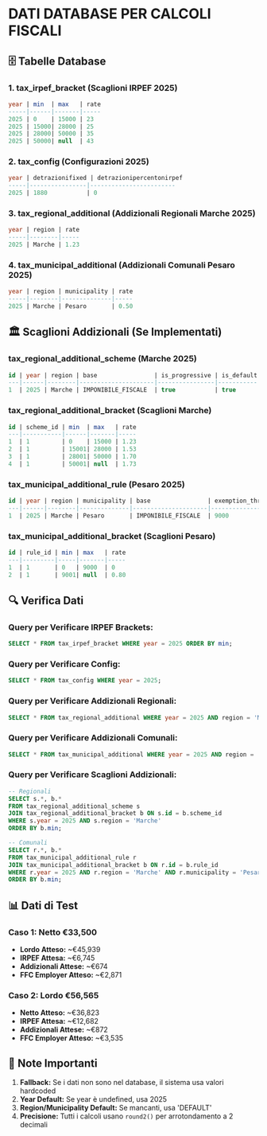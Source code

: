 # DATI DATABASE PER CALCOLI FISCALI

## 🗄️ **Tabelle Database**

### **1. tax_irpef_bracket (Scaglioni IRPEF 2025)**
```sql
year | min  | max   | rate
-----|------|-------|-----
2025 | 0    | 15000 | 23
2025 | 15000| 28000 | 25
2025 | 28000| 50000 | 35
2025 | 50000| null  | 43
```

### **2. tax_config (Configurazioni 2025)**
```sql
year | detrazionifixed | detrazionipercentonirpef
-----|----------------|------------------------
2025 | 1880           | 0
```

### **3. tax_regional_additional (Addizionali Regionali Marche 2025)**
```sql
year | region | rate
-----|--------|-----
2025 | Marche | 1.23
```

### **4. tax_municipal_additional (Addizionali Comunali Pesaro 2025)**
```sql
year | region | municipality | rate
-----|--------|--------------|-----
2025 | Marche | Pesaro       | 0.50
```

## 🏛️ **Scaglioni Addizionali (Se Implementati)**

### **tax_regional_additional_scheme (Marche 2025)**
```sql
id | year | region | base                | is_progressive | is_default
---|------|--------|---------------------|----------------|-----------
1  | 2025 | Marche | IMPONIBILE_FISCALE  | true           | true
```

### **tax_regional_additional_bracket (Scaglioni Marche)**
```sql
id | scheme_id | min  | max   | rate
---|-----------|------|-------|-----
1  | 1         | 0    | 15000 | 1.23
2  | 1         | 15001| 28000 | 1.53
3  | 1         | 28001| 50000 | 1.70
4  | 1         | 50001| null  | 1.73
```

### **tax_municipal_additional_rule (Pesaro 2025)**
```sql
id | year | region | municipality | base                | exemption_threshold | is_progressive | flat_rate | is_default
---|------|--------|--------------|---------------------|-------------------|----------------|-----------|-----------
1  | 2025 | Marche | Pesaro       | IMPONIBILE_FISCALE  | 9000              | false          | 0.80      | true
```

### **tax_municipal_additional_bracket (Scaglioni Pesaro)**
```sql
id | rule_id | min | max   | rate
---|---------|-----|-------|-----
1  | 1       | 0   | 9000  | 0
2  | 1       | 9001| null  | 0.80
```

## 🔍 **Verifica Dati**

### **Query per Verificare IRPEF Brackets:**
```sql
SELECT * FROM tax_irpef_bracket WHERE year = 2025 ORDER BY min;
```

### **Query per Verificare Config:**
```sql
SELECT * FROM tax_config WHERE year = 2025;
```

### **Query per Verificare Addizionali Regionali:**
```sql
SELECT * FROM tax_regional_additional WHERE year = 2025 AND region = 'Marche';
```

### **Query per Verificare Addizionali Comunali:**
```sql
SELECT * FROM tax_municipal_additional WHERE year = 2025 AND region = 'Marche' AND municipality = 'Pesaro';
```

### **Query per Verificare Scaglioni Addizionali:**
```sql
-- Regionali
SELECT s.*, b.* 
FROM tax_regional_additional_scheme s
JOIN tax_regional_additional_bracket b ON s.id = b.scheme_id
WHERE s.year = 2025 AND s.region = 'Marche'
ORDER BY b.min;

-- Comunali
SELECT r.*, b.* 
FROM tax_municipal_additional_rule r
JOIN tax_municipal_additional_bracket b ON r.id = b.rule_id
WHERE r.year = 2025 AND r.region = 'Marche' AND r.municipality = 'Pesaro'
ORDER BY b.min;
```

## 📊 **Dati di Test**

### **Caso 1: Netto €33,500**
- **Lordo Atteso:** ~€45,939
- **IRPEF Attesa:** ~€6,745
- **Addizionali Attese:** ~€674
- **FFC Employer Atteso:** ~€2,871

### **Caso 2: Lordo €56,565**
- **Netto Atteso:** ~€36,823
- **IRPEF Attesa:** ~€12,682
- **Addizionali Attese:** ~€872
- **FFC Employer Atteso:** ~€3,535

## 🚨 **Note Importanti**

1. **Fallback:** Se i dati non sono nel database, il sistema usa valori hardcoded
2. **Year Default:** Se year è undefined, usa 2025
3. **Region/Municipality Default:** Se mancanti, usa 'DEFAULT'
4. **Precisione:** Tutti i calcoli usano `round2()` per arrotondamento a 2 decimali











